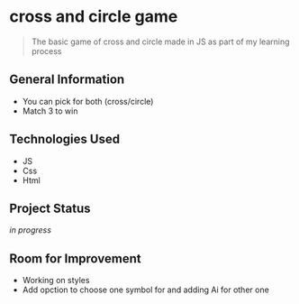 # cross and circle game
> The basic game of cross and circle made in JS as part of my learning process

## General Information 
- You can pick for both (cross/circle)
- Match 3 to win


## Technologies Used
- JS
- Css
- Html


## Project Status 
_in progress_ 

## Room for Improvement
- Working on styles
- Add opction to choose one symbol for and adding Ai for other one
